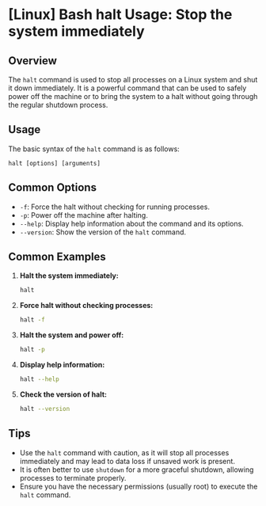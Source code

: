 # [Linux] Bash halt Usage: Stop the system immediately

## Overview
The `halt` command is used to stop all processes on a Linux system and shut it down immediately. It is a powerful command that can be used to safely power off the machine or to bring the system to a halt without going through the regular shutdown process.

## Usage
The basic syntax of the `halt` command is as follows:

```
halt [options] [arguments]
```

## Common Options
- `-f`: Force the halt without checking for running processes.
- `-p`: Power off the machine after halting.
- `--help`: Display help information about the command and its options.
- `--version`: Show the version of the `halt` command.

## Common Examples
1. **Halt the system immediately:**
   ```bash
   halt
   ```

2. **Force halt without checking processes:**
   ```bash
   halt -f
   ```

3. **Halt the system and power off:**
   ```bash
   halt -p
   ```

4. **Display help information:**
   ```bash
   halt --help
   ```

5. **Check the version of halt:**
   ```bash
   halt --version
   ```

## Tips
- Use the `halt` command with caution, as it will stop all processes immediately and may lead to data loss if unsaved work is present.
- It is often better to use `shutdown` for a more graceful shutdown, allowing processes to terminate properly.
- Ensure you have the necessary permissions (usually root) to execute the `halt` command.